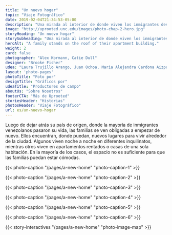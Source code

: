 ```yaml
---
title: "Un nuevo hogar"
topic: "Viaje Fotográfico"
date: 2019-02-04T21:34:53-05:00
description: "Una mirada al interior de donde viven los inmigrantes después de dejar su hogar."
image: "http://uprooted.unc.edu/images/photo-chap-2-hero.jpg"
storyHeading: "Un nuevo hogar"
storySubheading: "Una mirada al interior de donde viven los inmigrantes después de dejar su hogar."
heroAlt: "A family stands on the roof of their apartment building."
weight: 2
card: false
photographer: "Alex Kormann, Catie Dull"
designer: "Brooke Fisher"
udea: "Laura Trujillo Arango, Juan Ochoa, Maria Alejandra Cardona Aizpurua"
layout: 'photo-pages'
photoTitle: "Foto por"
designTitle: "Gráficos por"
udeaTitle: "Productores de campo"
aboutUs: "Sobre Nosotros"
footerCTA: "Más de Uprooted"
storiesHeader: "Historias"
photosHeader: "Viaje Fotográfico"
url: es/un-nuevo-hogar
---
```

Luego de dejar atrás su país de origen, donde la mayoría de inmigrantes venezolanos pasaron su vida, las familias se ven obligadas a empezar de nuevo. Ellos encuentran, donde puedan, nuevos lugares para vivir alrededor de la ciudad. Algunos viven noche a noche en diferentes inquilinatos, mientras otros viven en apartamentos rentados o casas de una sola habitación. En la mayoría de los casos, el espacio no es suficiente para que las familias puedan estar cómodas. 



<!-- Andrea's home -->
{{< photo-caption "/pages/a-new-home" "photo-caption-1" >}}



<!-- Naiomi's room -->
{{< photo-caption "/pages/a-new-home" "photo-caption-2" >}}



<!-- Deylena and Jonathan's home -->
{{< photo-caption "/pages/a-new-home" "photo-caption-3" >}}



<!-- Marisela's home -->
{{< photo-caption "/pages/a-new-home" "photo-caption-4" >}}



<!-- Friends living in inquilinato -->
{{< photo-caption "/pages/a-new-home" "photo-caption-5" >}}

{{< photo-caption "/pages/a-new-home" "photo-caption-6" >}}

{{< story-interactives "/pages/a-new-home" "photo-image-map" >}}